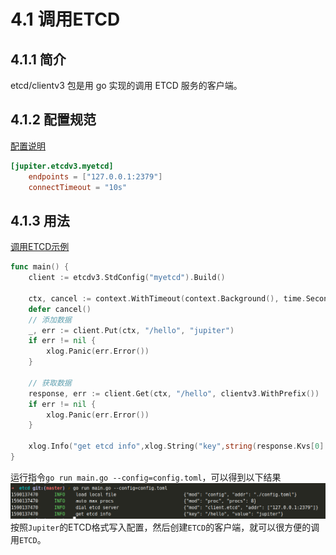 # 4.1 调用ETCD

## 4.1.1 简介

etcd/clientv3 包是用 go 实现的调用 ETCD 服务的客户端。

## 4.1.2 配置规范

[配置说明](http://jupiter.douyu.com/jupiter/6.5clientetcd.html)

```toml
[jupiter.etcdv3.myetcd]
    endpoints = ["127.0.0.1:2379"]
    connectTimeout = "10s"
```

## 4.1.3 用法

[调用ETCD示例](https://github.com/douyu/jupiter-examples/tree/main/client/etcd)

```go
func main() {
    client := etcdv3.StdConfig("myetcd").Build()

    ctx, cancel := context.WithTimeout(context.Background(), time.Second*2)
    defer cancel()
    // 添加数据
    _, err := client.Put(ctx, "/hello", "jupiter")
    if err != nil {
        xlog.Panic(err.Error())
    }

    // 获取数据
    response, err := client.Get(ctx, "/hello", clientv3.WithPrefix())
    if err != nil {
        xlog.Panic(err.Error())
    }

    xlog.Info("get etcd info",xlog.String("key",string(response.Kvs[0].Key)),xlog.String("value",string(response.Kvs[0].Value)))
}

```
运行指令``go run main.go --config=config.toml``，可以得到以下结果
![image](../static/jupiter/client-etcd.png)
按照``Jupiter``的ETCD格式写入配置，然后创建``ETCD``的客户端，就可以很方便的调用``ETCD``。
